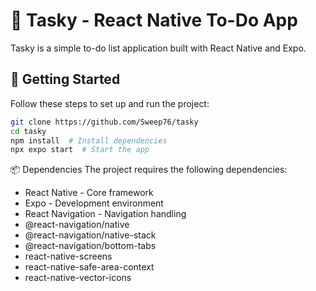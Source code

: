 # 📌 Tasky - React Native To-Do App  

Tasky is a simple to-do list application built with React Native and Expo.  

## 🚀 Getting Started  

Follow these steps to set up and run the project:  

```sh
git clone https://github.com/Sweep76/tasky  
cd tasky  
npm install  # Install dependencies  
npx expo start  # Start the app
```  


📦 Dependencies
The project requires the following dependencies:

- React Native - Core framework
- Expo - Development environment
- React Navigation - Navigation handling
- @react-navigation/native
- @react-navigation/native-stack
- @react-navigation/bottom-tabs
- react-native-screens
- react-native-safe-area-context
- react-native-vector-icons
